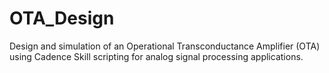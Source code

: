 # OTA_Design
Design and simulation of an Operational Transconductance Amplifier (OTA) using Cadence Skill scripting for analog signal processing applications.
